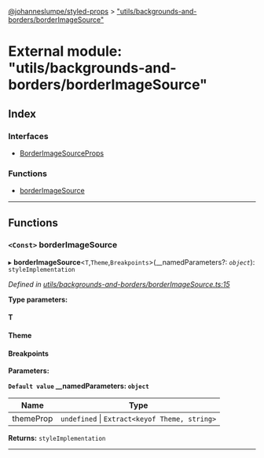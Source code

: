 [@johanneslumpe/styled-props](../README.md) > ["utils/backgrounds-and-borders/borderImageSource"](../modules/_utils_backgrounds_and_borders_borderimagesource_.md)

# External module: "utils/backgrounds-and-borders/borderImageSource"

## Index

### Interfaces

* [BorderImageSourceProps](../interfaces/_utils_backgrounds_and_borders_borderimagesource_.borderimagesourceprops.md)

### Functions

* [borderImageSource](_utils_backgrounds_and_borders_borderimagesource_.md#borderimagesource)

---

## Functions

<a id="borderimagesource"></a>

### `<Const>` borderImageSource

▸ **borderImageSource**<`T`,`Theme`,`Breakpoints`>(__namedParameters?: *`object`*): `styleImplementation`

*Defined in [utils/backgrounds-and-borders/borderImageSource.ts:15](https://github.com/johanneslumpe/styled-props/blob/8e709f1/src/utils/backgrounds-and-borders/borderImageSource.ts#L15)*

**Type parameters:**

#### T 
#### Theme 
#### Breakpoints 
**Parameters:**

**`Default value` __namedParameters: `object`**

| Name | Type |
| ------ | ------ |
| themeProp | `undefined` \| `Extract<keyof Theme, string>` |

**Returns:** `styleImplementation`

___

